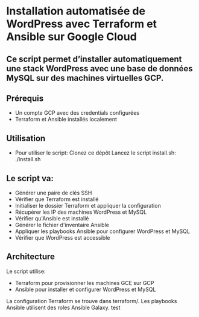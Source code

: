 # Installation automatisée de WordPress avec Terraform et Ansible sur Google Cloud
## Ce script permet d’installer automatiquement une stack WordPress avec une base de données MySQL sur des machines virtuelles GCP.
## Prérequis

- Un compte GCP avec des credentials configurées
- Terraform et Ansible installés localement

## Utilisation

- Pour utiliser le script: Clonez ce dépôt
Lancez le script install.sh: ./install.sh

## Le script va:

- Générer une paire de clés SSH
- Vérifier que Terraform est installé
- Initialiser le dossier Terraform et appliquer la configuration
- Récupérer les IP des machines WordPress et MySQL
- Vérifier qu'Ansible est installé
- Générer le fichier d'inventaire Ansible
- Appliquer les playbooks Ansible pour configurer WordPress et MySQL
- Vérifier que WordPress est accessible

## Architecture

Le script utilise:

- Terraform pour provisionner les machines GCE sur GCP
- Ansible pour installer et configurer WordPress et MySQL

La configuration Terraform se trouve dans terraform/.
Les playbooks Ansible utilisent des roles Ansible Galaxy.
test
